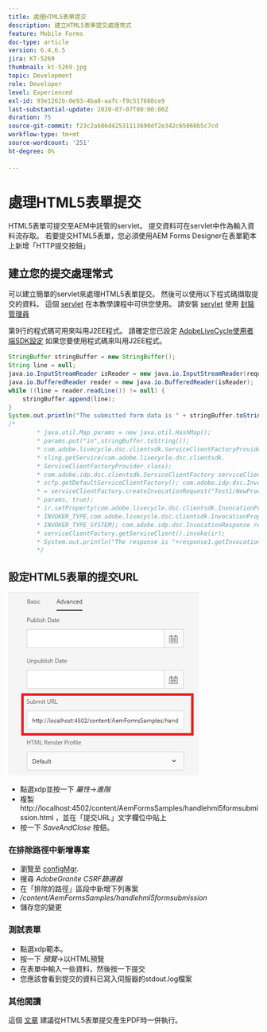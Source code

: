 ```yaml
---
title: 處理HTML5表單提交
description: 建立HTML5表單提交處理常式
feature: Mobile Forms
doc-type: article
version: 6.4,6.5
jira: KT-5269
thumbnail: kt-5269.jpg
topic: Development
role: Developer
level: Experienced
exl-id: 93e1262b-0e93-4ba8-aafc-f9c517688ce9
last-substantial-update: 2020-07-07T00:00:00Z
duration: 75
source-git-commit: f23c2ab86d42531113690df2e342c65060b5c7cd
workflow-type: tm+mt
source-wordcount: '251'
ht-degree: 0%

---
```


# 處理HTML5表單提交

HTML5表單可提交至AEM中託管的servlet。 提交資料可在servlet中作為輸入資料流存取。 若要提交HTML5表單，您必須使用AEM Forms Designer在表單範本上新增「HTTP提交按鈕」

## 建立您的提交處理常式

可以建立簡單的servlet來處理HTML5表單提交。 然後可以使用以下程式碼擷取提交的資料。 這個 [servlet](assets/html5-submit-handler.zip) 在本教學課程中可供您使用。 請安裝 [servlet](assets/html5-submit-handler.zip) 使用 [封裝管理員](http://localhost:4502/crx/packmgr/index.jsp)

第9行的程式碼可用來叫用J2EE程式。 請確定您已設定 [AdobeLiveCycle使用者端SDK設定](https://helpx.adobe.com/aem-forms/6/submit-form-data-livecycle-process.html) 如果您要使用程式碼來叫用J2EE程式。

```java
StringBuffer stringBuffer = new StringBuffer();
String line = null;
java.io.InputStreamReader isReader = new java.io.InputStreamReader(request.getInputStream(), "UTF-8");
java.io.BufferedReader reader = new java.io.BufferedReader(isReader);
while ((line = reader.readLine()) != null) {
    stringBuffer.append(line);
}
System.out.println("The submitted form data is " + stringBuffer.toString());
/*
        * java.util.Map params = new java.util.HashMap();
        * params.put("in",stringBuffer.toString());
        * com.adobe.livecycle.dsc.clientsdk.ServiceClientFactoryProvider scfp =
        * sling.getService(com.adobe.livecycle.dsc.clientsdk.
        * ServiceClientFactoryProvider.class);
        * com.adobe.idp.dsc.clientsdk.ServiceClientFactory serviceClientFactory =
        * scfp.getDefaultServiceClientFactory(); com.adobe.idp.dsc.InvocationRequest ir
        * = serviceClientFactory.createInvocationRequest("Test1/NewProcess1", "invoke",
        * params, true);
        * ir.setProperty(com.adobe.livecycle.dsc.clientsdk.InvocationProperties.
        * INVOKER_TYPE,com.adobe.livecycle.dsc.clientsdk.InvocationProperties.
        * INVOKER_TYPE_SYSTEM); com.adobe.idp.dsc.InvocationResponse response1 =
        * serviceClientFactory.getServiceClient().invoke(ir);
        * System.out.println("The response is "+response1.getInvocationId());
        */
```


## 設定HTML5表單的提交URL

![submit-url](assets/submit-url.PNG)

* 點選xdp並按一下 _屬性_->_進階_
* 複製http://localhost:4502/content/AemFormsSamples/handlehml5formsubmission.html ，並在「提交URL」文字欄位中貼上
* 按一下 _SaveAndClose_ 按鈕。

### 在排除路徑中新增專案

* 瀏覽至 [configMgr](http://localhost:4502/system/console/configMgr).
* 搜尋 _AdobeGranite CSRF篩選器_
* 在「排除的路徑」區段中新增下列專案
* _/content/AemFormsSamples/handlehml5formsubmission_
* 儲存您的變更

### 測試表單

* 點選xdp範本。
* 按一下 _預覽_->以HTML預覽
* 在表單中輸入一些資料，然後按一下提交
* 您應該會看到提交的資料已寫入伺服器的stdout.log檔案

### 其他閱讀

這個 [文章](https://experienceleague.adobe.com/docs/experience-manager-learn/forms/document-services/generate-pdf-from-mobile-form-submission-article.html) 建議從HTML5表單提交產生PDF時一併執行。
